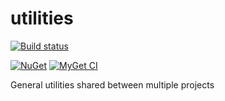 # utilities
[![Build status](https://ci.appveyor.com/api/projects/status/do4w1yf6sj94sx5t?svg=true)](https://ci.appveyor.com/api/projects/status/do4w1yf6sj94sx5t/branch/master?svg=true)

[![NuGet](https://img.shields.io/nuget/v/SceneSkope.Utilities.svg)](https://www.nuget.org/packages/SceneSkope.Utilities/)
[![MyGet CI](https://img.shields.io/myget/sceneskope-ci/v/SceneSkopeUtilities.svg)](http://myget.org/gallery/sceneskope-ci)




General utilities shared between multiple projects
